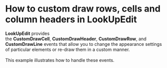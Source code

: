 # How to custom draw rows, cells and column headers in LookUpEdit


<strong>LookUpEdit</strong> provides the <strong>CustomDrawCell</strong>, <strong>CustomDrawHeader</strong>, <strong>CustomDrawRow</strong>, and <strong>CustomDrawLine</strong> events that allow you to change the appearance settings of particular elements or re-draw them in a custom manner. <br><br>This example illustrates how to handle these events. 

<br/>


